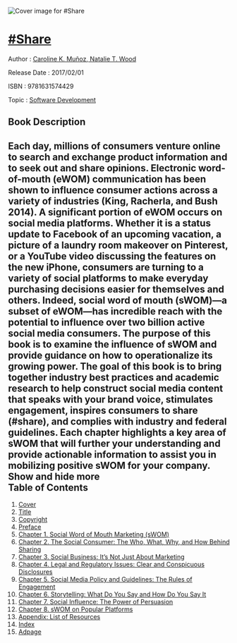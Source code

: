 ![Cover image for #Share](https://imgdetail.ebookreading.net/cover/cover/20200215/EB9781631574429.jpg)

[#Share](https://ebookreading.net/view/book/%23Share-EB9781631574429_1.html "#Share")
====================================================================================================================

Author : [Caroline K. Muñoz](https://ebookreading.net/search/author/Caroline+K.+Mu%C3%B1oz),[ Natalie T. Wood](https://ebookreading.net/search/author/+Natalie+T.+Wood)

Release Date : 2017/02/01

ISBN : 9781631574429

Topic : [Software Development](https://ebookreading.net/search/category/software-development)

Book Description
-----------------

 Each day, millions of consumers venture online to search and exchange product information and to seek out and share opinions. Electronic word-of-mouth (eWOM) communication has been shown to influence consumer actions across a variety of industries (King, Racherla, and Bush 2014). A significant portion of eWOM occurs on social media platforms. Whether it is a status update to Facebook of an upcoming vacation, a picture of a laundry room makeover on Pinterest, or a YouTube video discussing the features on the new iPhone, consumers are turning to a variety of social platforms to make everyday purchasing decisions easier for themselves and others. Indeed, social word of mouth (sWOM)&#8212;a subset of eWOM&#8212;has incredible reach with the potential to influence over two billion active social media consumers. The purpose of this book is to examine the influence of sWOM and provide guidance on how to operationalize its growing power. The goal of this book is to bring together industry best practices and academic research to help construct social media content that speaks with your brand voice, stimulates engagement, inspires consumers to share (#share), and complies with industry and federal guidelines. Each chapter highlights a key area of sWOM that will further your understanding and provide actionable information to assist you in mobilizing positive sWOM for your company.        Show and hide more                
Table of Contents
-----------------

1. [Cover](https://ebookreading.net/view/book/%23Share-EB9781631574429_1.html)
1. [Title](https://ebookreading.net/view/book/%23Share-EB9781631574429_3.html)
1. [Copyright](https://ebookreading.net/view/book/%23Share-EB9781631574429_4.html)
1. [Preface](https://ebookreading.net/view/book/%23Share-EB9781631574429_8.html)
1. [Chapter 1. Social Word of Mouth Marketing (sWOM)](https://ebookreading.net/view/book/%23Share-EB9781631574429_9.html)
1. [Chapter 2. The Social Consumer: The Who, What, Why, and How Behind Sharing](https://ebookreading.net/view/book/%23Share-EB9781631574429_10.html)
1. [Chapter 3. Social Business: It’s Not Just About Marketing](https://ebookreading.net/view/book/%23Share-EB9781631574429_11.html)
1. [Chapter 4. Legal and Regulatory Issues: Clear and Conspicuous Disclosures](https://ebookreading.net/view/book/%23Share-EB9781631574429_12.html)
1. [Chapter 5. Social Media Policy and Guidelines: The Rules of Engagement](https://ebookreading.net/view/book/%23Share-EB9781631574429_13.html)
1. [Chapter 6. Storytelling: What Do You Say and How Do You Say It](https://ebookreading.net/view/book/%23Share-EB9781631574429_14.html)
1. [Chapter 7. Social Influence: The Power of Persuasion](https://ebookreading.net/view/book/%23Share-EB9781631574429_15.html)
1. [Chapter 8. sWOM on Popular Platforms](https://ebookreading.net/view/book/%23Share-EB9781631574429_16.html)
1. [Appendix: List of Resources](https://ebookreading.net/view/book/%23Share-EB9781631574429_17.html)
1. [Index](https://ebookreading.net/view/book/%23Share-EB9781631574429_18.html)
1. [Adpage](https://ebookreading.net/view/book/%23Share-EB9781631574429_19.html)
